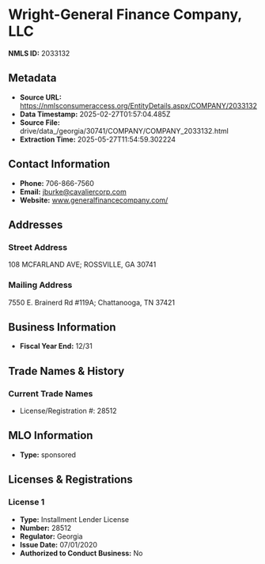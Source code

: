 # Wright-General Finance Company, LLC

**NMLS ID:** 2033132

## Metadata
- **Source URL:** https://nmlsconsumeraccess.org/EntityDetails.aspx/COMPANY/2033132
- **Data Timestamp:** 2025-02-27T01:57:04.485Z
- **Source File:** drive/data_/georgia/30741/COMPANY/COMPANY_2033132.html
- **Extraction Time:** 2025-05-27T11:54:59.302224

## Contact Information
- **Phone:** 706-866-7560
- **Email:** jburke@cavaliercorp.com
- **Website:** www.generalfinancecompany.com/

## Addresses
### Street Address
108 MCFARLAND AVE; ROSSVILLE, GA 30741

### Mailing Address
7550 E. Brainerd Rd #119A; Chattanooga, TN 37421

## Business Information
- **Fiscal Year End:** 12/31

## Trade Names & History
### Current Trade Names
- License/Registration #: 28512

## MLO Information
- **Type:** sponsored

## Licenses & Registrations

### License 1
- **Type:** Installment Lender License
- **Number:** 28512
- **Regulator:** Georgia
- **Issue Date:** 07/01/2020
- **Authorized to Conduct Business:** No
